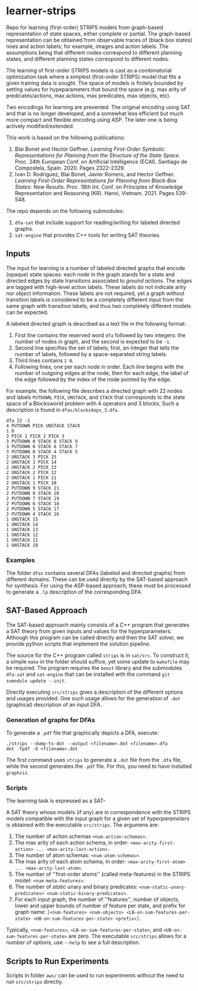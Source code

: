 # learner-strips
Repo for learning (first-order) STRIPS models from graph-based representation of state spaces, either complete or partial.
The graph-based representation can be obtained from observable traces of (black box states) noes and
action labels; for example, images and action labels. The assumptions being that different nodes correspond
to different planning states, and different planning states correspond to different nodes.

The learning of first-order STRIPS models is cast as a combinatorial optimization task where a simplest (first-order
STRIPS) model that fits a given training data is sought. The space of models is finitely bounded by setting values for
hypeparameters that bound the space (e.g. max arity of predicates/actions, max actions, max predicates, max objects, etc).

Two encodings for learning are presented. The original encoding using SAT and that is no longer developed, and
a somewhat less efficient but much more compact and flexible encoding using ASP. The later one is being actively
modified/extended.

This work is based on the following publications:
1. Blai Bonet and Hector Geffner.
*Learning First-Order Symbolic Representations for Planning from the Structure of the State Space.*
Proc. 24th European Conf. on Artificial Intelligence (ECAI). Santiago de Compostela, Spain. 2020. Pages 2322-2329.
2. Ivan D. Rodriguez, Blai Bonet, Javier Romero, and Hector Geffner.
*Learning First-Order Representations for Planning from Black-Box States: New Results.*
Proc. 18th Int. Conf. on Principles of Knowledge Representation and Reasoning (KR). Hanoi, Vietnam. 2021. Pages 539-548.

The repo depends on the following submodules:
1. ``dfa-sat`` that include support for reading/writing for labeled directed graphs.
2. ``sat-engine`` that provides C++ tools for writing SAT theories.

## Inputs

The input for learning is a number of labeled directed graphs that encode (opaque) state spaces: each node in
the graph stands for a state and directed edges by state transitions associated to *ground actions*. The edges
are tagged with high-level action labels. These labels do not indicate arity nor object information. These labels
are not required, yet a graph without transition labels is considered to be a completely different input from 
the same graph with transition labels, and thus two completely different models can be expected.

A labeled directed graph is described as a text file in the following format:
1. First line contains the reserved word ``dfa`` followed by two integers: the number of nodes in graph, and the second is expected to be ``-1``.
2. Second line specifies the set of labels; first, an integer that tells the number of labels, followed by a space-separated string labels.
3. Third lines contains ``1 0``.
4. Following lines, one per each node in order. Each line begins with the number of outgoing edges at the node, then for each edge, the label of the edge followed by the index of the node pointed by the edge.

For example, the following file describes a directed graph with 22 nodes
and labels ``PUTDOWN``, ``PICK``, ``UNSTACK``, and ``STACK`` that corresponds
to the state space of a Blocksworld problem with 4 operators and 3 blocks.
Such a description is found in ```dfas/blocks4ops_3.dfa```.

```
dfa 22 -1
4 PUTDOWN PICK UNSTACK STACK
1 0
3 PICK 1 PICK 2 PICK 3
3 PUTDOWN 0 STACK 8 STACK 9
3 PUTDOWN 0 STACK 6 STACK 7
3 PUTDOWN 0 STACK 4 STACK 5
2 UNSTACK 3 PICK 15
2 UNSTACK 3 PICK 14
2 UNSTACK 2 PICK 13
2 UNSTACK 2 PICK 12
2 UNSTACK 1 PICK 11
2 UNSTACK 1 PICK 10
2 PUTDOWN 9 STACK 21
2 PUTDOWN 8 STACK 20
2 PUTDOWN 7 STACK 19
2 PUTDOWN 6 STACK 18
2 PUTDOWN 5 STACK 17
2 PUTDOWN 4 STACK 16
1 UNSTACK 15
1 UNSTACK 14
1 UNSTACK 13
1 UNSTACK 12
1 UNSTACK 11
1 UNSTACK 10
```

### Examples

The folder ```dfas``` contains several DFAs (labeled and directed graphs) from different domains.
These can be used directly by the SAT-based approach for synthesis. For using the ASP-based approach,
these must be processed to generate a ```.lp``` description of the corresponding DFA.


## SAT-Based Approach

The SAT-based approach mainly consists of a C++ program that generates a SAT theory from given inputs and
values for the hyperparameters. Although this program can be called directly and then the SAT solver, we
provide python scripts that implement the solution pipeline.

The source for the C++ program called ```strips``` is in ```sat/src```. To construct it, a simple ```make```
in the folder should suffice, yet some update to ```makefile``` may be required. The program requires the
```boost``` library and the submodules ```dfa-sat``` and ```sat-engine``` that can be installed with the
command ```git sumodule update --init```.

Directly executing ```src/strips``` gives a description of the different options and usages provided.
One such usage allows for the generation of ```.dot``` (graphical) description of an input DFA.


### Generation of graphs for DFAs

To generate a ```.pdf``` file that graphically depicts a DFA, execute:

```
./strips --dump-ts-dot --output <filename>.dot <filename>.dfa
dot -Tpdf -O <filename>.dot
```

The first command uses ```strips``` to generate a ```.dot``` file from the ```.dfa``` file, while
the second generates the ```.pdf``` file. For this, you need to have installed ```graphviz```.


### Scripts



The learning task is expressed as a SAT-

A SAT theory whose models (if any) are in correspondence with the STRIPS models compatible with the input graph for a given set of *hyperparameters*
is obtained with the executable ``src/strips``. The argumens are:

1. The number of action schemas ``<num-action-schemas>``.
2. The max arity of each action schema, in order: ``<max-arity-first-action> ... <max-arity-last-action>``.
3. The number of atom schemas: ``<num-atom-schemas>``.
4. The max arity of each atom schema, in order: ``<max-arity-first-atom> ... <max-arity-last-atom>``.
5. The number of ''first-order atoms'' (called meta-features) in the STRIPS model: ``<num-meta-features>``.
6. The number of *static* unary and binary predicates: ``<num-static-unary-predicates> <num-static-binary-predicates>``.
7. For each input graph, the number of ''features'', number of objects, lower and upper bounds of number of feature per state, and prefix for graph name: ``[<num-features> <num-objects> <LB-on-sum-features-per-state> <UB-on-sum-features-per-state> <prefix>]``.

Typically, ``<num-features>``, ``<LB-on-sum-features-per-state>``, and ``<UB-on-sum-features-per-state>`` are zero.
The executable ``src/strips`` allows for a number of options, use ``--help`` to see a full description.

## Scripts to Run Experiments

Scripts in folder ``aws/`` can be used to run experiments without the need to run ``src/strips`` directly.

